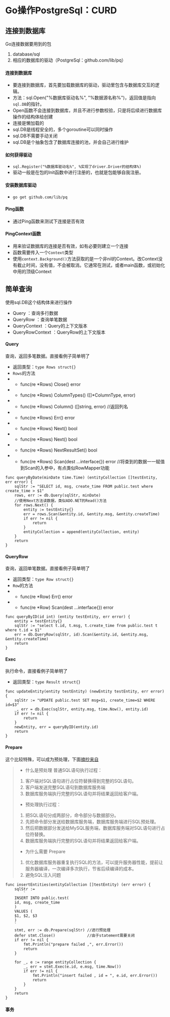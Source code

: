 # Go操作PostgreSql：CURD

## 连接到数据库
Go连接数据要用到的包
1. database/sql
2. 相应的数据库的驱动（PostgreSql：github.com/lib/pq）

#### 连接到数据库
* 要连接到数据库，首先要加载数据库的驱动，驱动里包含与数据库交互的逻辑。
* 方法：sql.Open("%数据库驱动名%", "%数据源名称%")，返回值是指向`sql.DB`的指针。
* Open函数不会连接到数据库，并且不进行参数校验，只是将后续进行数据库操作的结构体给创建
* 连接是懒加载的
* sql.DB是线程安全的，多个goroutine可以同时操作
* sql.DB不需要手动关闭
* sql.DB是个抽象包含了数据库连接的池，并会自己进行维护

#### 如何获得驱动
* `sql.Register("%数据库驱动名%", %实现了driver.Driver的结构体%)`
* 驱动一般是在包的Init函数中进行注册的，也就是包能够自我注册。

#### 安装数据库驱动
* `go get github.com/lib/pq`

#### Ping函数
* 通过Ping函数来测试下连接是否有效

#### PingContext函数
* 用来验证数据库的连接是否有效，如有必要则建立一个连接
* 函数需要传入一个`Context`类型
* 使用`context.Background()`方法获取的是一个非nil的Context。改Context没有截止时间，没有值，不会被取消。它通常在测试，或者main函数，或初始化中用的顶级Context

## 简单查询
使用sql.DB这个结构体来进行操作
* Query ：查询多行数据
* QueryRow ：查询单笔数据
* QueryContext ：Query的上下文版本
* QueryRowContext ：QueryRow的上下文版本

#### Query
查询，返回多笔数据。直接看例子简单明了
* 返回类型：`type Rows struct{}`
* `Rows`的方法
* * func(re *Rows) Close() error
* * func(re *Rows) ColumnTypes() ([]*ColumnType, error)
* * func(re *Rows) Column() ([]string, error)  //返回列名
* * func(re *Rows) Err() error
* * func(re *Rows) Next() bool
* * func(re *Rows) Next() bool
* * func(re *Rows) NextResultSet() bool
* * func(re *Rows) Scan(dest ...interface{}) error  //将查到的数据一一赋值到Scan的入参中，有点类似RowMapper功能
```
func queryByDate(minDate time.Time) (entityCollection []testEntity, err error) {
	sqlStr := "SELECT id, msg, create_time FROM public.test where create_time > $1"
	rows, err := db.Query(sqlStr, minDate)
	//使用Next方法读数据，类似ADO.NET的Read()方法
	for rows.Next() {
		entity := testEntity{}
		err = rows.Scan(&entity.id, &entity.msg, &entity.createTime)
		if err != nil {
			return
		}
		entityCollection = append(entityCollection, entity)
	}
	return
}
```

#### QueryRow
查询，返回单笔数据。直接看例子简单明了
* 返回类型：`type Row struct{}`
* `Row`的方法
* * func(re *Row) Err() error
* * func(re *Row) Scan(dest ...interface{}) error
```
func queryByID(id int) (entity testEntity, err error) {
	entity = testEntity{}
	sqlStr := "select t.id, t.msg, t.create_time from public.test t where t.id = $1"
	err = db.QueryRow(sqlStr, id).Scan(&entity.id, &entity.msg, &entity.createTime)
	return
}
```

#### Exec
执行命令，直接看例子简单明了
* 返回类型：`type Result struct{}`
```
func updateEntity(entity testEntity) (newEntity testEntity, err error) {
	sqlStr := "UPDATE public.test SET msg=$1, create_time=$2 WHERE id=$3"
	_, err = db.Exec(sqlStr, entity.msg, time.Now(), entity.id)
	if err != nil {
		return
	}
	newEntity, err = queryByID(entity.id)
	return
}
```

#### Prepare
这个比较特殊，可以成为预处理，下面[摘抄来自](https://blog.csdn.net/qq_34857250/article/details/100569676)
> * 什么是预处理
> 普通SQL语句执行过程：
> 1. 客户端对SQL语句进行占位符替换得到完整的SQL语句。
> 2. 客户端发送完整SQL语句到数据库服务端
> 3. 数据库服务端执行完整的SQL语句并将结果返回给客户端。
> 
> * 预处理执行过程：
> 1. 把SQL语句分成两部分，命令部分与数据部分。
> 2. 先把命令部分发送给数据库服务端，数据库服务端进行SQL预处理。
> 3. 然后把数据部分发送给MySQL服务端，数据库服务端对SQL语句进行占位符替换。
> 4. 数据库服务端执行完整的SQL语句并将结果返回给客户端。
> 
> * 为什么需要 Prepare
> 1. 优化数据库服务器重复执行SQL的方法，可以提升服务器性能，提前让服务器编译，一次编译多次执行，节省后续编译的成本。
> 2. 避免SQL注入问题

```
func insertEntities(entityCollection []testEntity) (err error) {
	sqlStr :=
		`
	INSERT INTO public.test(
	id, msg, create_time
	)
	VALUES (
	$1, $2, $3
	)
	`
	stmt, err := db.Prepare(sqlStr) //进行预处理
	defer stmt.Close()              //由于statement需要关闭
	if err != nil {
		fmt.Println("prepare failed ,", err.Error())
		return
	}

	for _, e := range entityCollection {
		_, err = stmt.Exec(e.id, e.msg, time.Now())
		if err != nil {
			fmt.Println("insert failed , id = ", e.id, err.Error())
			return
		}
	}
	return
}
```

#### 事务